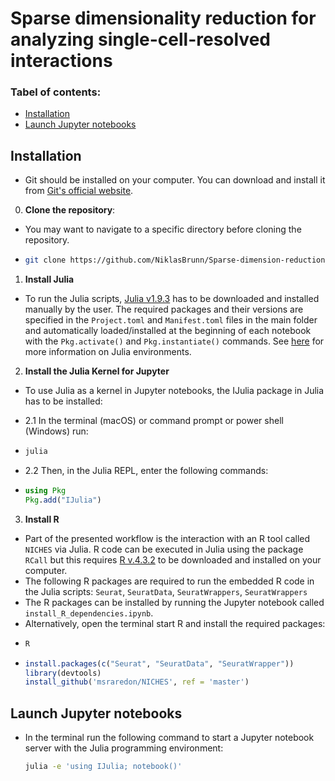 # Sparse dimensionality reduction for analyzing single-cell-resolved interactions

### Tabel of contents:

- [Installation](#Installation)
- [Launch Jupyter notebooks](#Launch-Jupyter-notebooks)


## Installation
- Git should be installed on your computer. You can download and install it from [Git's official website](https://git-scm.com/downloads).

0. **Clone the repository**:
  - You may want to navigate to a specific directory before cloning the repository.
  - ```bash
    git clone https://github.com/NiklasBrunn/Sparse-dimension-reduction

1. **Install Julia**
  - To run the Julia scripts, [Julia v1.9.3](https://julialang.org/downloads/oldreleases/) has to be downloaded and installed manually by the user. The required packages and their versions are specified in the `Project.toml` and `Manifest.toml` files in the main folder and automatically loaded/installed at the beginning of each notebook with the `Pkg.activate()` and `Pkg.instantiate()` commands. See [here](https://pkgdocs.julialang.org/v1.2/environments/) for more information on Julia environments. 

2. **Install the Julia Kernel for Jupyter**
  - To use Julia as a kernel in Jupyter notebooks, the IJulia package in Julia has to be installed:

  - 2.1 In the terminal (macOS) or command prompt or power shell (Windows) run:
   
  - ```bash
    julia
    ```

- 2.2 Then, in the Julia REPL, enter the following commands:

-   ```julia
    using Pkg
    Pkg.add("IJulia")
    ```


3. **Install R**
- Part of the presented workflow is the interaction with an R tool called `NICHES` via Julia. R code can be executed in Julia using the package `RCall` but this requires [R v.4.3.2](https://www.r-project.org) to be downloaded and installed on your computer. 
- The following R packages are required to run the embedded R code in the Julia scripts: `Seurat`, `SeuratData`, `SeuratWrappers`, `SeuratWrappers`
 - The R packages can be installed by running the Jupyter notebook called `install_R_dependencies.ipynb`.
 - Alternatively, open the terminal start R and install the required packages:
- ```bash
  R
  ```
- ```r
  install.packages(c("Seurat", "SeuratData", "SeuratWrapper"))
  library(devtools)
  install_github('msraredon/NICHES', ref = 'master')
  ```


## Launch Jupyter notebooks
  - In the terminal run the following command to start a Jupyter notebook server with the Julia programming environment:
    ```bash
    julia -e 'using IJulia; notebook()'
    ```
